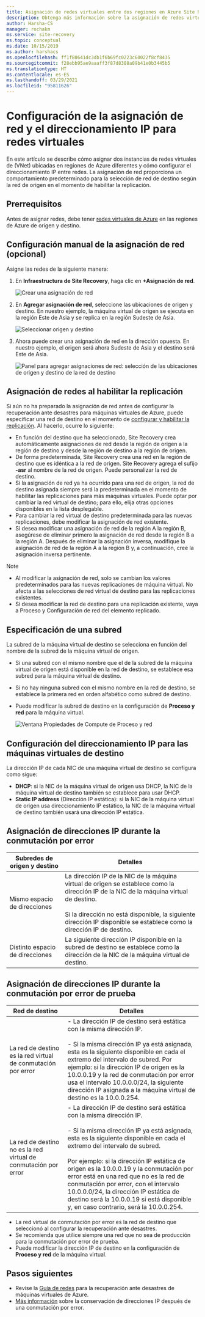 ```yaml
---
title: Asignación de redes virtuales entre dos regiones en Azure Site Recovery
description: Obtenga más información sobre la asignación de redes virtuales entre dos regiones de Azure para la recuperación ante desastres de máquinas virtuales de Azure con Azure Site Recovery.
author: Harsha-CS
manager: rochakm
ms.service: site-recovery
ms.topic: conceptual
ms.date: 10/15/2019
ms.author: harshacs
ms.openlocfilehash: ff1f80641dc3db1f6b69fc0223c60022f8cf8435
ms.sourcegitcommit: f28ebb95ae9aaaff3f87d8388a09b41e0b3445b5
ms.translationtype: HT
ms.contentlocale: es-ES
ms.lasthandoff: 03/29/2021
ms.locfileid: "95811626"
---
```

# <a name="set-up-network-mapping-and-ip-addressing-for-vnets"></a>Configuración de la asignación de red y el direccionamiento IP para redes virtuales

En este artículo se describe cómo asignar dos instancias de redes virtuales de (VNet) ubicadas en regiones de Azure diferentes y cómo configurar el direccionamiento IP entre redes. La asignación de red proporciona un comportamiento predeterminado para la selección de red de destino según la red de origen en el momento de habilitar la replicación.

## <a name="prerequisites"></a>Prerrequisitos

Antes de asignar redes, debe tener [redes virtuales de Azure](../virtual-network/virtual-networks-overview.md) en las regiones de Azure de origen y destino. 

## <a name="set-up-network-mapping-manually-optional"></a>Configuración manual de la asignación de red (opcional)

Asigne las redes de la siguiente manera:

1. En **Infraestructura de Site Recovery**, haga clic en **+Asignación de red**.

    ![ Crear una asignación de red](./media/site-recovery-network-mapping-azure-to-azure/network-mapping1.png)

3. En **Agregar asignación de red**, seleccione las ubicaciones de origen y destino. En nuestro ejemplo, la máquina virtual de origen se ejecuta en la región Este de Asia y se replica en la región Sudeste de Asia.

    ![Seleccionar origen y destino](./media/site-recovery-network-mapping-azure-to-azure/network-mapping2.png)
3. Ahora puede crear una asignación de red en la dirección opuesta. En nuestro ejemplo, el origen será ahora Sudeste de Asia y el destino será Este de Asia.

    ![Panel para agregar asignaciones de red: selección de las ubicaciones de origen y destino de la red de destino](./media/site-recovery-network-mapping-azure-to-azure/network-mapping3.png)


## <a name="map-networks-when-you-enable-replication"></a>Asignación de redes al habilitar la replicación

Si aún no ha preparado la asignación de red antes de configurar la recuperación ante desastres para máquinas virtuales de Azure, puede especificar una red de destino en el momento de [configurar y habilitar la replicación](azure-to-azure-how-to-enable-replication.md). Al hacerlo, ocurre lo siguiente:

- En función del destino que ha seleccionado, Site Recovery crea automáticamente asignaciones de red desde la región de origen a la región de destino y desde la región de destino a la región de origen.
- De forma predeterminada, Site Recovery crea una red en la región de destino que es idéntica a la red de origen. Site Recovery agrega el sufijo **-asr** al nombre de la red de origen. Puede personalizar la red de destino.
- Si la asignación de red ya ha ocurrido para una red de origen, la red de destino asignada siempre será la predeterminada en el momento de habilitar las replicaciones para más máquinas virtuales. Puede optar por cambiar la red virtual de destino; para ello, elija otras opciones disponibles en la lista desplegable. 
- Para cambiar la red virtual de destino predeterminada para las nuevas replicaciones, debe modificar la asignación de red existente.
- Si desea modificar una asignación de red de la región A la región B, asegúrese de eliminar primero la asignación de red desde la región B a la región A. Después de eliminar la asignación inversa, modifique la asignación de red de la región A a la región B y, a continuación, cree la asignación inversa pertinente.

>[!NOTE]
>* Al modificar la asignación de red, solo se cambian los valores predeterminados para las nuevas replicaciones de máquina virtual. No afecta a las selecciones de red virtual de destino para las replicaciones existentes. 
>* Si desea modificar la red de destino para una replicación existente, vaya a Proceso y Configuración de red del elemento replicado.

## <a name="specify-a-subnet"></a>Especificación de una subred

La subred de la máquina virtual de destino se selecciona en función del nombre de la subred de la máquina virtual de origen.

- Si una subred con el mismo nombre que el de la subred de la máquina virtual de origen está disponible en la red de destino, se establece esa subred para la máquina virtual de destino.
- Si no hay ninguna subred con el mismo nombre en la red de destino, se establece la primera red en orden alfabético como subred de destino.
- Puede modificar la subred de destino en la configuración de **Proceso y red** para la máquina virtual.

    ![Ventana Propiedades de Compute de Proceso y red](./media/site-recovery-network-mapping-azure-to-azure/modify-subnet.png)


## <a name="set-up-ip-addressing-for-target-vms"></a>Configuración del direccionamiento IP para las máquinas virtuales de destino

La dirección IP de cada NIC de una máquina virtual de destino se configura como sigue:

- **DHCP**: si la NIC de la máquina virtual de origen usa DHCP, la NIC de la máquina virtual de destino también se establece para usar DHCP.
- **Static IP address** (Dirección IP estática): si la NIC de la máquina virtual de origen usa direccionamiento IP estático, la NIC de la máquina virtual de destino también usará una dirección IP estática.


## <a name="ip-address-assignment-during-failover"></a>Asignación de direcciones IP durante la conmutación por error

**Subredes de origen y destino** | **Detalles**
--- | ---
Mismo espacio de direcciones | La dirección IP de la NIC de la máquina virtual de origen se establece como la dirección IP de la NIC de la máquina virtual de destino.<br/><br/> Si la dirección no está disponible, la siguiente dirección IP disponible se establece como la dirección IP de destino.
Distinto espacio de direcciones | La siguiente dirección IP disponible en la subred de destino se establece como la dirección de la NIC de la máquina virtual de destino.



## <a name="ip-address-assignment-during-test-failover"></a>Asignación de direcciones IP durante la conmutación por error de prueba

**Red de destino** | **Detalles**
--- | ---
La red de destino es la red virtual de conmutación por error | - La dirección IP de destino será estática con la misma dirección IP. <br/><br/>  - Si la misma dirección IP ya está asignada, esta es la siguiente disponible en cada el extremo del intervalo de subred. Por ejemplo: si la dirección IP de origen es la 10.0.0.19 y la red de conmutación por error usa el intervalo 10.0.0.0/24, la siguiente dirección IP asignada a la máquina virtual de destino es la 10.0.0.254.
La red de destino no es la red virtual de conmutación por error | - La dirección IP de destino será estática con la misma dirección IP.<br/><br/>  - Si la misma dirección IP ya está asignada, esta es la siguiente disponible en cada el extremo del intervalo de subred.<br/><br/> Por ejemplo: si la dirección IP estática de origen es la 10.0.0.19 y la conmutación por error está en una red que no es la red de conmutación por error, con el intervalo 10.0.0.0/24, la dirección IP estática de destino será la 10.0.0.19 si está disponible y, en caso contrario, será la 10.0.0.254.

- La red virtual de conmutación por error es la red de destino que seleccionó al configurar la recuperación ante desastres.
- Se recomienda que utilice siempre una red que no sea de producción para la conmutación por error de prueba.
- Puede modificar la dirección IP de destino en la configuración de **Proceso y red** de la máquina virtual.


## <a name="next-steps"></a>Pasos siguientes

- Revise la [Guía de redes](./azure-to-azure-about-networking.md) para la recuperación ante desastres de máquinas virtuales de Azure.
- [Más información](site-recovery-retain-ip-azure-vm-failover.md) sobre la conservación de direcciones IP después de una conmutación por error.
